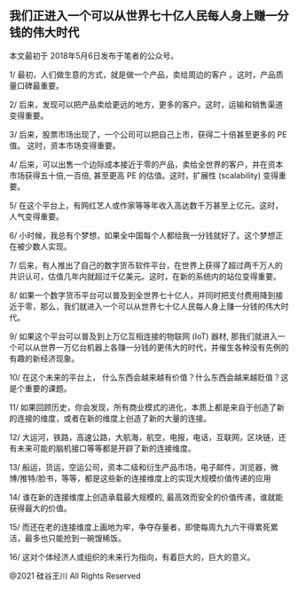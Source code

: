 ## 我们正进入一个可以从世界七十亿人民每人身上赚一分钱的伟大时代

本文最初于 2018年5月6日发布于笔者的公众号。

1/ 最初，人们做生意的方式，就是做一个产品，卖给周边的客户 。这时，产品质量口碑最重要。

2/ 后来，发现可以把产品卖给更远的地方，更多的客户。这时，运输和销售渠道变得重要。

3/ 后来，股票市场出现了，一个公司可以把自己上市，获得二十倍甚至更多的 PE 值。 这时，资本市场变得重要。

4/ 后来，可以出售一个边际成本接近于零的产品，卖给全世界的客户，并在资本市场获得五十倍,一百倍, 甚至更高 PE
的估值。这时，扩展性 (scalability) 变得重要。

5/ 在这个平台上，有网红艺人或作家等等年收入高达数千万甚至上亿元。这时，人气变得重要。

6/ 小时候，我总有个梦想，如果全中国每个人都给我一分钱就好了。这个梦想正在被少数人实现。

7/ 后来，有人推出了自己的数字货币软件平台，在世界上获得了超过两千万人的共识认可，估值几年内就超过千亿美元。这时，在新的系统内的站位变得重要。

8/ 如果一个数字货币平台可以普及到全世界七十亿人，并同时把支付费用降到接近于零，那么，我们就进入一个可以从世界七十亿人民每人身上赚一分钱的伟大时代。

9/ 如果这个平台可以普及到上万亿互相连接的物联网 (IoT) 器材, 那我们就进入一个可以从世界一万亿台机器上各赚一分钱的更伟大的时代，并催生各种没有先例的有趣的新经济现象。

10/ 在这个未来的平台上， 什么东西会越来越有价值？什么东西会越来越贬值？这是个重要的课题。

11/ 如果回顾历史，你会发现，所有商业模式的进化，本质上都是来自于创造了新的连接的维度，或者在新的维度上创造了新的大量的连接。

12/ 大运河，铁路，高速公路，大航海，航空，电报，电话，互联网，区块链，还有未来可能的脑机接口等等都是开辟了新的连接维度。

13/ 船运，货运，空运公司，资本二级和衍生产品市场，电子邮件，浏览器，微博/推特/脸书，等等，都是这些新的连接维度上的实现大规模价值传递的应用

14/ 谁在新的连接维度上创造承载最大规模的, 最高效而安全的价值传递，谁就能获得最大的价值。

15/ 而还在老的连接维度上画地为牢，争夺存量者，即使每周九九六干得累死累活，最多也只能抢到一碗馊稀饭。

16/ 这对个体经济人或组织的未来行为指向，有着巨大的，巨大的意义。

@2021 硅谷王川 All Rights Reserved

